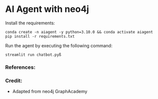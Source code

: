 # AI Agent with neo4j

Install the requirements:

```commandline
conda create -n aiagent -y python=3.10.0 && conda activate aiagent 
pip install -r requirements.txt
```

Run the agent by executing the following command:

```shell
streamlit run chatbot.pyß
```


### References:

### Credit:
- Adapted from neo4j GraphAcademy